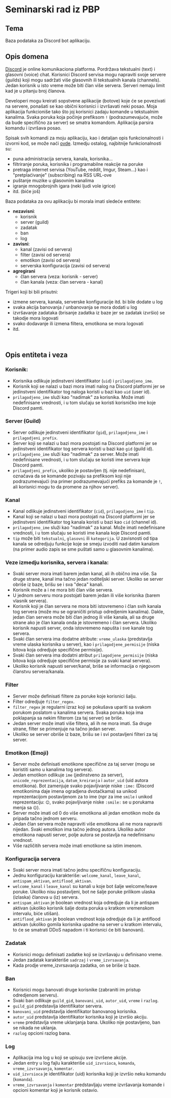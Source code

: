 # Seminarski rad iz PBP

## Tema
Baza podataka za Discord bot aplikaciju.

## Opis domena

[Discord](https://discordapp.com) je online komunikaciona platforma. Pordržava tekstualni (text) i glasovni (voice) chat. Korisnici Discord servisa mogu napraviti svoje servere (guilds) koji mogu sadržati više glasovnih ili tekstualnih kanala (channels). Jedan korisnik u isto vreme može biti član više servera. Serveri nemaju limit kad je u pitanju broj članova.

Developeri mogu kreirati sopstvene aplikacije (botove) koje će se povezivati na servere, ponašati se kao obični korisnici i izvršavati neki posao. Moja aplikacija funkcioniše tako što joj korisnici zadaju komande u tekstualnim kanalima. Svaka poruka koja počinje prefiksom ``!`` (podrazumevajuće, može da bude specifično za server) se smatra komandom. Aplikacija parsira komandu i izvršava posao.

Spisak svih komandi za moju aplikaciju, kao i detaljan opis funkcionalnosti i izvorni kod, se može naći [ovde](https://github.com/ivan-ristovic/the-godfather). Izmedju ostalog, najbitnije funkcionalnosti su:
- puna administracija servera, kanala, korisnika...
- filtriranje poruka, korisnika i programabilne reakcije na poruke
- pretraga internet servisa (YouTube, reddit, Imgur, Steam...) kao i "pretplaćivanje" (subscribing) na RSS URL-ove
- puštanje muzike u glasovnim kanalima
- igranje mnogobrojnih igara (neki ljudi vole igrice)
- itd. (biće još)

Baza podataka za ovu aplikaciju bi morala imati sledeće entitete:
- **nezavisni**:
    - korisnik
    - server (guild)
    - zadatak
    - ban
    - log
- **zavisni**:
    - kanal (zavisi od servera)
    - filter (zavisi od servera)
    - emotikon (zavisi od servera)
    - serverska konfiguracija (zavisi od servera)
- **agregirani**
    - član servera (veza: korisnik - server)
    - član kanala (veza: član servera - kanal)

Trigeri koji bi bili prisutni:
- izmene servera, kanala, serverske konfiguracije itd. bi bile dodate u log
- svaka akcija banovanja / unbanovanja se mora dodati u log
- izvršavanje zadataka (brisanje zadatka iz baze jer se zadatak izvršio) se takodje mora logovati
- svako dodavanje ili izmena filtera, emotikona se mora logovati
- itd.

<br>

## Opis entiteta i veza
### Korisnik:
- Korisnika odlikuje jedinstveni identifikator (``uid``) i ``prilagodjeno_ime``.
- Korisnik koji se nalazi u bazi mora imati nalog na Discord platformi jer se jedinstveni identifikator tog naloga koristi u bazi kao ``uid`` (user id).
- ``prilagodjeno_ime`` služi kao "nadimak" za korisnika. Može imati nedefinisane vrednosti, i u tom slučaju se koristi korisničko ime koje Discord pamti.

### Server (Guild)
- Server odlikuje jedinstveni identifikator (``gid``), ``prilagodjeno_ime`` i ``prilagodjeni_prefix``.
- Server koji se nalazi u bazi mora postojati na Discord platformi jer se jedinstveni identifikator tog servera koristi u bazi kao ``gid`` (guild id).
- ``prilagodjeno_ime`` služi kao "nadimak" za server. Može imati nedefinisane vrednosti, i u tom slučaju se koristi ime servera koje Discord pamti.
- ``prilagodjeni_prefix``, ukoliko je postavljen (tj. nije nedefinisan), označava da se komande pozivaju sa prefiksom koji nije podrazumevajući (na primer podrazumevajući prefiks za komande je ``!``, ali korisnici mogu to da promene za njihov server).

### Kanal
- Kanal odlikuje jedinstveni identifikator (``cid``), ``prilagodjeno_ime`` i ``tip``.
- Kanal koji se nalazi u bazi mora postojati na Discord platformi jer se jedinstveni identifikator tog kanala koristi u bazi kao ``cid`` (channel id).
- ``prilagodjeno_ime`` služi kao "nadimak" za kanal. Može imati nedefinisane vrednosti, i u tom slučaju se koristi ime kanala koje Discord pamti.
- ``tip`` može biti ``tekstualni``, ``glasovni`` ili ``kategorija``. U zavisnosti od tipa kanala se odredjuju funkcije koje se smeju izvoditi nad datim kanalom (na primer audio zapis se sme puštati samo u glasovnim kanalima).

### Veze izmedju korisnika, servera i kanala:
- Svaki server mora imati barem jedan kanal, ali ih obično ima više. Sa druge strane, kanal ima tačno jedan roditeljski server. Ukoliko se server obriše iz baze, brišu se i sva "deca" kanali.
- Korisnik može a i ne mora biti član više servera.
- U jednom serveru mora postojati barem jedan ili više korisnika (barem vlasnik servera).
- Korisnik koji je član servera ne mora biti istovremeno i član svih kanala tog servera (može mu se ograničiti pristup odredjenim kanalima). Dakle, jedan član servera može biti član jednog ili više kanala, ali sa druge strane ako je član kanala onda je istovremeno i član servera. Ukoliko korisnik napusti server, onda istovremeno napušta i sve kanale tog servera.
- Svaki član servera ima dodatne atribute: ``vreme_ulaska`` (predstavlja vreme ulaska korisnika u server), kao i ``prilagodjene_permisije`` (niska bitova koja odredjuje specifične permisije).
- Svaki član servera ima dodatni atribut ``prilagodjene_permisije`` (niska bitova koja odredjuje specifične permisije za svaki kanal servera).
- Ukoliko korisnik napusti server/kanal, briše se informacija o njegovom članstvu servera/kanala.

### Filter
- Server može definisati filtere za poruke koje korisnici šalju.
- Filter odredjuje ``filter_regex``.
- ``filter_regex`` je regularni izraz koji se pokušava upariti sa svakom porukom poslatom u kanalima servera. Svaka poruka koja ima poklapanja sa nekim filterom (za taj server) se briše.
- Jedan server može imati više filtera, ali ih ne mora imati. Sa druge strane, filter se primenjuje na tačno jedan server.
- Ukoliko se server obriše iz baze, brišu se i svi postavljeni filteri za taj server.

### Emotikon (Emoji)
- Server može definisati emotikone specifične za taj server (mogu se koristiti samo u kanalima tog servera).
- Jedan emotikon odlikuje ``ime`` (jedinstveno za server), ``unicode_reprezentacija``, ``datum_kreiranja`` i ``autor_uid`` (uid autora emotikona). Bot zamenjuje svako pojavljivanje niske ``:ime:`` (Discord emotikonima daje imena ogradjena dvotačkama) sa unikod reprezentacijom postavljenom za to ime (npr za ime ```smile``` i unikod reprezentaciju: ```😊```, svako pojavljivanje niske ```:smile:``` se u porukama menja sa ```😊```).
- Server može imati od 0 do više emotikona ali jedan emotikon može da pripada tačno jednom serveru.
- Jedan član servera može napraviti više emotikona ali ne mora napraviti nijedan. Svaki emotikon ima tačno jednog autora. Ukoliko autor emotikona napusti server, polje autora se postavlja na nedefinisanu vrednost.
- Više različitih servera može imati emotikone sa istim imenom.

### Konfiguracija servera
- Svaki server mora imati tačno jednu specifičnu konfiguraciju.
- Jednu konfiguraciju karakteriše:  ``welcome_kanal``, ``leave_kanal``, ``antispam_aktivan``, ``antiflood_aktivan``.
- ``welcome_kanal`` i ``leave_kanal`` su kanali u koje bot šalje welcome/leave poruke. Ukoliko nisu postavljeni, bot ne šalje poruke prilikom ulaska (izlaska) članova u (iz) servera.
- ``antispam_aktivan`` je boolean vrednost koja odredjuje da li je antispam aktivan (ukoliko korisnik šalje dosta poruka u kratkom vremenskom intervalu, biće utišan).
- ``antiflood_aktivan`` je boolean vrednost koja odredjuje da li je antiflood aktivan (ukoliko gomila korisnika upadne na server u kratkom intervalu, to će se smatrati DDoS napadom i ti korisnici će biti banovani).

### Zadatak
- Korisnici mogu definisati zadatke koji se izvršavaju u definisano vreme.
- Jedan zadatak karakteriše ``sadrzaj`` i ``vreme_izvrsavanja``.
- Kada prodje vreme_izvrsavanja zadatka, on se briše iz baze.

### Ban
- Korisnici mogu banovati druge korisnike (zabraniti im pristup odredjenom serveru).
- Svaki ban odlikuje ``guild_gid``, ``banovani_uid``, ``autor_uid``, ``vreme`` i ``razlog``.
- ``guild_gid`` predstavlja identifikator servera.
- ``banovani_uid`` predstavlja identifikator banovanog korisnika.
- ``autor_uid`` predstavlja identifikator korisnika koji je izvršio akciju.
- ``vreme`` predstavlja vreme uklanjanja bana. Ukoliko nije postavljeno, ban se nikada ne uklanja.
- ``razlog`` opcioni razlog bana.

### Log
- Aplikacija ima log u koji se upisuju sve izvršene akcije.
- Jedan entry u log fajlu karakteriše ``uid_izvrsioca``, ``komanda``, ``vreme_izvrsavanja``, ``komentar``.
- ``uid_izvrsioca`` je identifikator (uid) korisnika koji je izvršio neku komandu (``komanda``).
- ``vreme_izvrsavanja`` i ``komentar`` predstavljaju vreme izvršavanja komande i opcioni komentar koji je korisnik ostavio.
